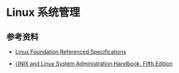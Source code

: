 # Linux 系统管理

## 参考资料

- [Linux Foundation Referenced Specifications][1]
- [UNIX and Linux System Administration Handbook, Fifth Edition][2]

  [1]: https://refspecs.linuxfoundation.org/
  [2]: https://admin.com/
